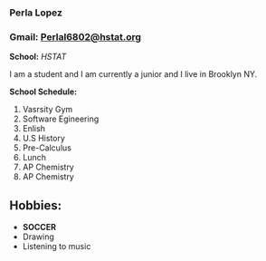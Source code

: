 ### Perla Lopez

### **Gmail:** Perlal6802@hstat.org

**School:** _HSTAT_ 

I am a student and I am currently a junior and I live in Brooklyn NY.

**School Schedule:**
1. Vasrsity Gym 
2. Software Egineering 
3. Enlish
4. U.S History
5. Pre-Calculus
6. Lunch
7. AP Chemistry 
8. AP Chemistry

## **Hobbies:** 
* **SOCCER**
* Drawing
* Listening to music